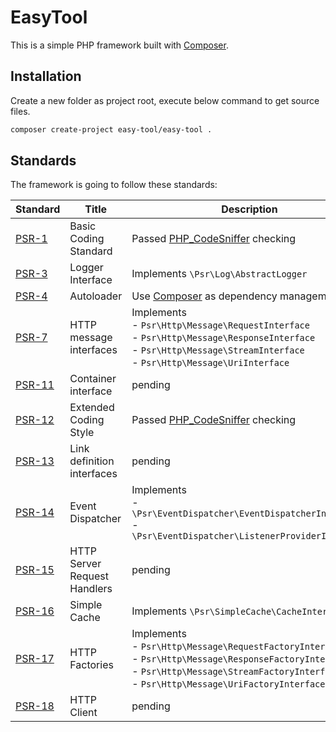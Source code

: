# EasyTool

This is a simple PHP framework built with [Composer](https://getcomposer.org/).

## Installation

Create a new folder as project root, execute below command to get source files.

```sh
composer create-project easy-tool/easy-tool .
```

## Standards

The framework is going to follow these standards:

|Standard|Title|Description|
|---|---|---|
|[PSR-1](https://www.php-fig.org/psr/psr-1/)|Basic Coding Standard|Passed [PHP_CodeSniffer](https://github.com/squizlabs/php_codesniffer) checking|
|[PSR-3](https://www.php-fig.org/psr/psr-3/)|Logger Interface|Implements `\Psr\Log\AbstractLogger`|
|[PSR-4](https://www.php-fig.org/psr/psr-4/)|Autoloader|Use [Composer](https://getcomposer.org/) as dependency management|
|[PSR-7](https://www.php-fig.org/psr/psr-7/)|HTTP message interfaces|Implements<br/>- `Psr\Http\Message\RequestInterface`<br/>- `Psr\Http\Message\ResponseInterface`<br/>- `Psr\Http\Message\StreamInterface`<br/>- `Psr\Http\Message\UriInterface`|
|[PSR-11](https://www.php-fig.org/psr/psr-11/)|Container interface|pending|
|[PSR-12](https://www.php-fig.org/psr/psr-12/)|Extended Coding Style|Passed [PHP_CodeSniffer](https://github.com/squizlabs/php_codesniffer) checking|
|[PSR-13](https://www.php-fig.org/psr/psr-13/)|Link definition interfaces|pending|
|[PSR-14](https://www.php-fig.org/psr/psr-14/)|Event Dispatcher|Implements<br/>- `\Psr\EventDispatcher\EventDispatcherInterface`<br/>-  `\Psr\EventDispatcher\ListenerProviderInterface`|
|[PSR-15](https://www.php-fig.org/psr/psr-15/)|HTTP Server Request Handlers|pending|
|[PSR-16](https://www.php-fig.org/psr/psr-16/)|Simple Cache|Implements `\Psr\SimpleCache\CacheInterface`|
|[PSR-17](https://www.php-fig.org/psr/psr-17/)|HTTP Factories|Implements<br/>- `Psr\Http\Message\RequestFactoryInterface`<br/>- `Psr\Http\Message\ResponseFactoryInterface`<br/>- `Psr\Http\Message\StreamFactoryInterface`<br/>- `Psr\Http\Message\UriFactoryInterface`|
|[PSR-18](https://www.php-fig.org/psr/psr-18/)|HTTP Client|pending|
